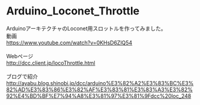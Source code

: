 # Arduino_Loconet_Throttle<br>
ArduinoアーキテクチャのLoconet用スロットルを作ってみました。
<br>
動画<br>
https://www.youtube.com/watch?v=0KHsD6ZlQ54<br>
<br>
Webページ<br>
http://dcc.client.jp/locoThrottle.html<br>
<br>
ブログで紹介<br>
http://ayabu.blog.shinobi.jp/dcc/arduino%E3%82%A2%E3%83%BC%E3%82%AD%E3%83%86%E3%82%AF%E3%83%81%E3%83%A3%E3%82%92%E4%BD%BF%E7%94%A8%E3%81%97%E3%81%9Fdcc%20loc_248<br>
 